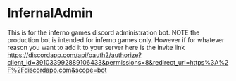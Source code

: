 # InfernalAdmin
This is for the inferno games discord administration bot.
NOTE the production bot is intended for inferno games only.
However if for whatever reason you want to add it to your server here is the invite link
https://discordapp.com/api/oauth2/authorize?client_id=391033992889106433&permissions=8&redirect_uri=https%3A%2F%2Fdiscordapp.com&scope=bot
